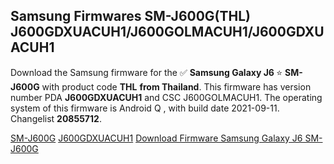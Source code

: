 <h2>Samsung Firmwares SM-J600G(THL) J600GDXUACUH1/J600GOLMACUH1/J600GDXUACUH1</h2>
Download the Samsung firmware for the ✅ <strong>Samsung Galaxy J6 </strong> ⭐ <strong>SM-J600G</strong> with product code <strong>THL</strong> <strong> from Thailand</strong>. This firmware has version number PDA <strong>J600GDXUACUH1</strong> and CSC J600GOLMACUH1. The operating system of this firmware is Android Q , with build date 2021-09-11. Changelist <strong>20855712</strong>.


[SM-J600G](https://samfirm.shop/samsung/model/SM-J600G)
[J600GDXUACUH1](https://samfirm.shop/samsung/pda/J600GDXUACUH1)
[Download Firmware Samsung Galaxy J6 SM-J600G](https://samfirm.shop/samsung/firmware/455605)
